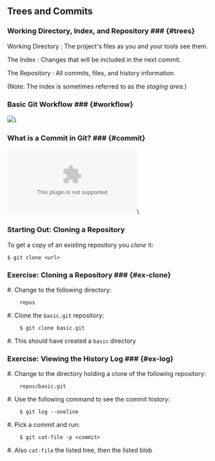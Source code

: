 Trees and Commits
-----------------

### Working Directory, Index, and Repository ### {#trees}

Working Directory
  : The project's files as you and your tools see them.

The Index
  : Changes that will be included in the next commit.

The Repository
  : All commits, files, and history information.

(Note: The index is sometimes referred to as the *staging area*.)

### Basic Git Workflow ### {#workflow}

![](../../diagrams/core/workflow.msc)\
<!-- Placeholder -->

### What is a Commit in Git? ### {#commit}

![](../../diagrams/core/commit.dot)\
<!-- Placeholder -->

### Starting Out: Cloning a Repository ###

To get a copy of an existing repository you *clone* it:

    $ git clone <url>

### Exercise: Cloning a Repository ### {#ex-clone}

  #. Change to the following directory:

        repos

  #. Clone the `basic.git` repository:

        $ git clone basic.git

  #. This should have created a `basic` directory

### Exercise: Viewing the History Log ### {#ex-log}

  #. Change to the directory holding a clone of the following
     repository:

        repos/basic.git

  #. Use the following command to see the commit history:

        $ git log --oneline

  #. Pick a commit and run:

        $ git cat-file -p <commit>

  #. Also `cat-file` the listed tree, then the listed blob
